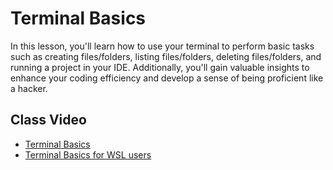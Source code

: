 # Terminal Basics

In this lesson, you'll learn how to use your terminal to perform basic tasks such as creating files/folders, listing files/folders, deleting files/folders, and running a project in your IDE. Additionally, you'll gain valuable insights to enhance your coding efficiency and develop a sense of being proficient like a hacker.

## Class Video

- [Terminal Basics](https://www.loom.com/share/c5de8d4363734da8beabe8ee3f4f1e1d?sid=b10a80cf-e18d-4872-8861-f5f3cd0a0204)
- [Terminal Basics for WSL users](https://www.loom.com/share/902d78bd6351452bac84ddb05af124c1)
